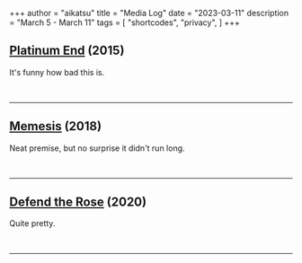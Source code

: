+++
author = "aikatsu"
title = "Media Log"
date = "2023-03-11"
description = "March 5 - March 11"
tags = [
    "shortcodes",
    "privacy",
]
+++

## [Platinum End](https://www.mangaupdates.com/series/8db5z08/platina-end) (2015)

It's funny how bad this is.


<br>

---

## [Memesis](https://www.mangaupdates.com/series/5wgt83d/memesis) (2018)

Neat premise, but no surprise it didn't run long.

<br>

---

## [Defend the Rose](https://www.mangaupdates.com/series/y1q7b7p/defend-the-rose) (2020)

Quite pretty.

<br>

---

<br>





